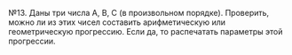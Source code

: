 №13. Даны три числа A, B, C (в произвольном порядке). Проверить, можно ли из этих чисел составить арифметическую или геометрическую прогрессию. Если да, то распечатать параметры этой прогрессии.
